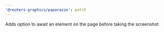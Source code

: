```yaml
---
'@reuters-graphics/paparazzo': patch
---
```


Adds option to await an element on the page before taking the screenshot
